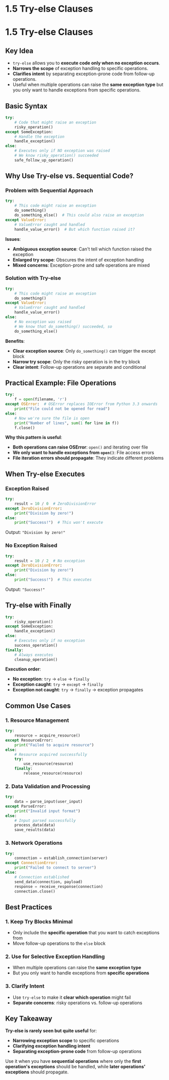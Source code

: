 # 1.5 Try-else Clauses

# 1.5 Try-else Clauses

## Key Idea

- `try-else` allows you to **execute code only when no exception occurs**.
- **Narrows the scope** of exception handling to specific operations.
- **Clarifies intent** by separating exception-prone code from follow-up operations.
- Useful when multiple operations can raise the **same exception type** but you only want to handle exceptions from specific operations.

## Basic Syntax

```python
try:
    # Code that might raise an exception
    risky_operation()
except SomeException:
    # Handle the exception
    handle_exception()
else:
    # Executes only if NO exception was raised
    # We know risky_operation() succeeded
    safe_follow_up_operation()
```

## Why Use Try-else vs. Sequential Code?

### Problem with Sequential Approach
```python
try:
    # This code might raise an exception
    do_something()
    do_something_else()  # This could also raise an exception
except ValueError:
    # ValueError caught and handled
    handle_value_error()  # But which function raised it?
```

**Issues**:
- **Ambiguous exception source**: Can't tell which function raised the exception
- **Enlarged try scope**: Obscures the intent of exception handling
- **Mixed concerns**: Exception-prone and safe operations are mixed

### Solution with Try-else
```python
try:
    # This code might raise an exception
    do_something()
except ValueError:
    # ValueError caught and handled
    handle_value_error()
else:
    # No exception was raised
    # We know that do_something() succeeded, so
    do_something_else()
```

**Benefits**:
- **Clear exception source**: Only `do_something()` can trigger the except block
- **Narrow try scope**: Only the risky operation is in the try block
- **Clear intent**: Follow-up operations are separate and conditional

## Practical Example: File Operations

```python
try:
    f = open(filename, 'r')
except OSError:  # OSError replaces IOError from Python 3.3 onwards
    print("File could not be opened for read")
else:
    # Now we're sure the file is open
    print("Number of lines", sum(1 for line in f))
    f.close()
```

**Why this pattern is useful**:
- **Both operations can raise OSError**: `open()` and iterating over file
- **We only want to handle exceptions from `open()`**: File access errors
- **File iteration errors should propagate**: They indicate different problems

## When Try-else Executes

### Exception Raised
```python
try:
    result = 10 / 0  # ZeroDivisionError
except ZeroDivisionError:
    print("Division by zero!")
else:
    print("Success!")  # This won't execute
```
Output: `"Division by zero!"`

### No Exception Raised  
```python
try:
    result = 10 / 2  # No exception
except ZeroDivisionError:
    print("Division by zero!")
else:
    print("Success!")  # This executes
```
Output: `"Success!"`

## Try-else with Finally

```python
try:
    risky_operation()
except SomeException:
    handle_exception()
else:
    # Executes only if no exception
    success_operation()
finally:
    # Always executes
    cleanup_operation()
```

**Execution order**:
- **No exception**: `try` → `else` → `finally`
- **Exception caught**: `try` → `except` → `finally`
- **Exception not caught**: `try` → `finally` → exception propagates

## Common Use Cases

### 1. **Resource Management**
```python
try:
    resource = acquire_resource()
except ResourceError:
    print("Failed to acquire resource")
else:
    # Resource acquired successfully
    try:
        use_resource(resource)
    finally:
        release_resource(resource)
```

### 2. **Data Validation and Processing**
```python
try:
    data = parse_input(user_input)
except ParseError:
    print("Invalid input format")
else:
    # Input parsed successfully
    process_data(data)
    save_results(data)
```

### 3. **Network Operations**
```python
try:
    connection = establish_connection(server)
except ConnectionError:
    print("Failed to connect to server")
else:
    # Connection established
    send_data(connection, payload)
    response = receive_response(connection)
    connection.close()
```

## Best Practices

### 1. **Keep Try Blocks Minimal**
- Only include the **specific operation** that you want to catch exceptions from
- Move follow-up operations to the `else` block

### 2. **Use for Selective Exception Handling**
- When multiple operations can raise the **same exception type**
- But you only want to handle exceptions from **specific operations**

### 3. **Clarify Intent**
- Use `try-else` to make it **clear which operation** might fail
- **Separate concerns**: risky operations vs. follow-up operations

## Key Takeaway

**Try-else is rarely seen but quite useful** for:
- **Narrowing exception scope** to specific operations
- **Clarifying exception handling intent**
- **Separating exception-prone code** from follow-up operations

Use it when you have **sequential operations** where only the **first operation's exceptions** should be handled, while **later operations' exceptions** should propagate.
